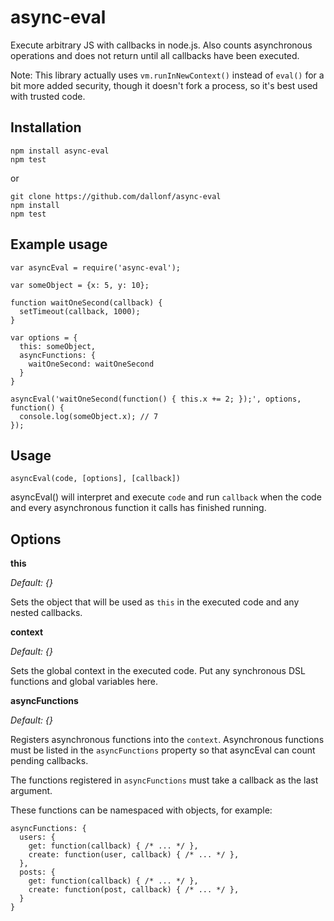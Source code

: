 # async-eval

Execute arbitrary JS with callbacks in node.js. Also counts asynchronous operations and does not return until all callbacks have been executed.

Note: This library actually uses `vm.runInNewContext()` instead of `eval()` for a bit more added security, though it doesn't fork a process, so it's best used with trusted code.

## Installation

    npm install async-eval
    npm test

or

    git clone https://github.com/dallonf/async-eval
    npm install
    npm test 

## Example usage

    var asyncEval = require('async-eval');

    var someObject = {x: 5, y: 10};

    function waitOneSecond(callback) {
      setTimeout(callback, 1000);
    }

    var options = {
      this: someObject,
      asyncFunctions: {
        waitOneSecond: waitOneSecond
      }
    }

    asyncEval('waitOneSecond(function() { this.x += 2; });', options, function() {
      console.log(someObject.x); // 7
    });

## Usage

    asyncEval(code, [options], [callback])

asyncEval() will interpret and execute `code` and run `callback` when the code and every asynchronous function it calls has finished running.

## Options

**this**

*Default: {}*

Sets the object that will be used as `this` in the executed code and any nested callbacks.

**context**

*Default: {}*

Sets the global context in the executed code. Put any synchronous DSL functions and global variables here.

**asyncFunctions**

*Default: {}*

Registers asynchronous functions into the `context`. Asynchronous functions must be listed in the `asyncFunctions` property so that asyncEval can count pending callbacks.

The functions registered in `asyncFunctions` must take a callback as the last argument.

 These functions can be namespaced with objects, for example:

    asyncFunctions: {
      users: {
        get: function(callback) { /* ... */ },
        create: function(user, callback) { /* ... */ },
      },
      posts: {
        get: function(callback) { /* ... */ },
        create: function(post, callback) { /* ... */ },
      }
    }
